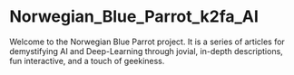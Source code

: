 # Norwegian_Blue_Parrot_k2fa_AI
Welcome  to the Norwegian Blue Parrot project. It is a series of articles for demystifying AI and Deep-Learning through jovial, in-depth descriptions, fun  interactive, and a touch of geekiness.
